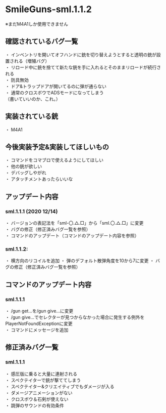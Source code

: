 # SmileGuns-sml.1.1.2
※まだM4A1しか使用できません
## 確認されているバグ一覧
・ インベントリを開いてオフハンドに銃を切り替えようとすると透明の銃が設置される（増殖バグ）  
・ リロード中に銃を捨てて新たな銃を手に入れるとそのままリロードが続行される  
・ 防具無効  
・ ドア&トラップドアが開いてるのに弾が通らない  
・ 通常のクロスボウでADSモードになってしまう  
（書いていいのか、これ。）
## 実装されている銃
・ M4A1
## 今後実装予定&実装してほしいもの
・ コマンドをコマブロで使えるようにしてほしい  
・ 他の銃が欲しい  
・ デバッグしやがれ  
・ アタッチメントあったらいいな  

## アップデート内容
 ### sml.1.1.1 (2020 12/14)
・ バージョンの表記法を「sml-〇.△.□」から「sml.〇.△.□」に変更  
・ バグの修正（修正済みバグ一覧を参照）  
・ コマンドのアップデート（コマンドのアップデート内容を参照）  
 ### sml.1.1.2:
   ・ 横方向のリコイルを追加
   ・ 弾のデフォルト散弾角度を10から7に変更
   ・ バグの修正（修正済みバグ一覧を参照）

## コマンドのアップデート内容
 ### sml.1.1.1
   ・ /gun get...を/gun give...に変更  
   ・ /gun give...でセレクターが見つからなかった場合に発生する例外をPlayerNotFoundExceptionに変更  
   ・ コマンドにメッセージを追加  

## 修正済みバグ一覧
 ### sml.1.1.1
   ・ 感圧版に乗ると大量に連射される  
   ・ スペクテイターで銃が撃ててしまう  
   ・ スペクテイター&クリエイティブでもダメージが入る  
   ・ ダメージアニメーションがない  
   ・ クロスボウ＆石剣が使えない  
   ・ 跳弾のサウンドの有効条件  
